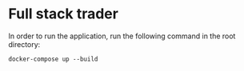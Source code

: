 # Full stack trader

In order to run the application, run the following command in the root directory:

`docker-compose up --build`
